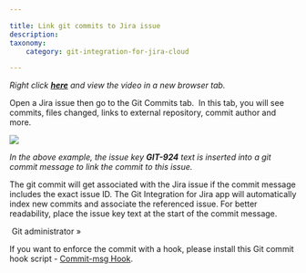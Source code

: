 ```yaml
---

title: Link git commits to Jira issue
description:
taxonomy:
    category: git-integration-for-jira-cloud

---
```

_Right click_ [_**here**_](https://bigbrassband.wistia.com/medias/cs229y2gzj) _and view the video in a new browser tab._


Open a Jira issue then go to the Git Commits tab.  In this tab, you will see commits, files changed, links to external repository, commit author and more.

![](https://bigbrassband.atlassian.net/wiki/download/attachments/923238543/git-commits-example.png?version=1&modificationDate=1606547550198&cacheVersion=1&api=v2)

_In the above example, the issue key **GIT-924** text is inserted into a_
_git commit message to link the commit to this issue._

The git commit will get associated with the Jira issue if the commit message includes the exact issue ID. The Git Integration for Jira app will automatically index new commits and associate the referenced issue. For better readability, place the issue key text at the start of the commit message.

 Git administrator »

If you want to enforce the commit with a hook, please install this Git commit hook script - [Commit-msg Hook](/git-integration-for-jira-cloud/commit-msg-hook-gij-cloud).
